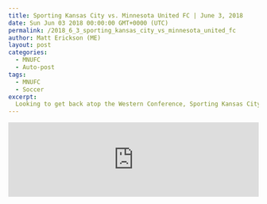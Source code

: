 ```yaml
---
title: Sporting Kansas City vs. Minnesota United FC | June 3, 2018
date: Sun Jun 03 2018 00:00:00 GMT+0000 (UTC)
permalink: /2018_6_3_sporting_kansas_city_vs_minnesota_united_fc 
author: Matt Erickson (ME)
layout: post
categories:
  - MNUFC
  - Auto-post
tags:
  - MNUFC
  - Soccer
excerpt:
  Looking to get back atop the Western Conference, Sporting Kansas City welcome Minnesota United to Children's Mercy Park.
---
```

<div class='soccer-video-wrapper'>
<iframe class='soccer-video' width='100%' height='auto' frameborder='0' allowfullscreen src="https://www.mnufc.com/iframe-video?brightcove_id=5793133008001&brightcove_player_id=default&brightcove_account_id=5534894110001"></iframe>
</div>